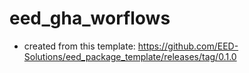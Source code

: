 # eed_gha_worflows

- created from this template: https://github.com/EED-Solutions/eed_package_template/releases/tag/0.1.0
